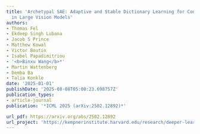 ```yaml
---
title: 'Archetypal SAE: Adaptive and Stable Dictionary Learning for Concept Extraction
  in Large Vision Models'
authors:
- Thomas Fel
- Ekdeep Singh Lubana
- Jacob S Prince
- Matthew Kowal
- Victor Boutin
- Isabel Papadimitriou
- '<b>Binxu Wang</b>*'
- Martin Wattenberg
- Demba Ba
- Talia Konkle
date: '2025-01-01'
publishDate: '2025-08-08T05:00:23.698757Z'
publication_types:
- article-journal
publication: '*ICML 2025 (arXiv:2502.12892)*'

url_pdf: https://arxiv.org/abs/2502.12892
url_project: 'https://kempnerinstitute.harvard.edu/research/deeper-learning/archetypal-saes-adaptive-and-stable-dictionary-learning-for-concept-extraction-in-large-vision-models/'
---
```

